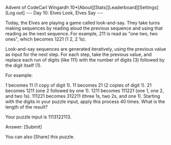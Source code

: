 Advent of CodeCarl Wingardh 10*[About][Stats][Leaderboard][Settings][Log out]
--- Day 10: Elves Look, Elves Say ---

Today, the Elves are playing a game called look-and-say. They take turns making sequences by reading aloud the previous sequence and using that reading as the next sequence. For example, 211 is read as "one two, two ones", which becomes 1221 (1 2, 2 1s).

Look-and-say sequences are generated iteratively, using the previous value as input for the next step. For each step, take the previous value, and replace each run of digits (like 111) with the number of digits (3) followed by the digit itself (1).

For example:

1 becomes 11 (1 copy of digit 1).
11 becomes 21 (2 copies of digit 1).
21 becomes 1211 (one 2 followed by one 1).
1211 becomes 111221 (one 1, one 2, and two 1s).
111221 becomes 312211 (three 1s, two 2s, and one 1).
Starting with the digits in your puzzle input, apply this process 40 times. What is the length of the result?

Your puzzle input is 1113122113.

Answer: 
 [Submit]

You can also [Share] this puzzle.
